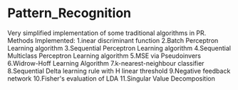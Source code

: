 # Pattern_Recognition
Very simplified implementation of some traditional algorithms in PR.
Methods Implemented:
1.inear discriminant function
2.Batch Perceptron Learning algorithm
3.Sequential Perceptron Learning algorithm
4.Sequential Multiclass Perceptron Learning algorithm 
5.MSE via Pseudoinvers
6.Widrow-Hoff Learning Algorithm
7.k-nearest-neighbour classifier
8.Sequential Delta learning rule with H linear threshold
9.Negative feedback network
10.Fisher's evaluation of LDA
11.Singular Value Decomposition
